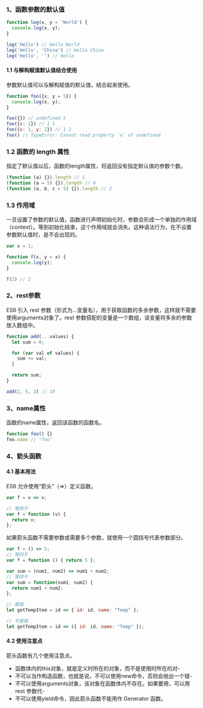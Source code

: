 <!--
 * @Descripttion: 
 * @version: 1.0.0
 * @Author: jimmiezhou
 * @Date: 2019-11-21 18:32:28
 * @LastEditors: jimmiezhou
 * @LastEditTime: 2019-11-21 18:46:50
 -->
### 1、函数参数的默认值

```javascript
function log(x, y = 'World') {
  console.log(x, y);
}

log('Hello') // Hello World
log('Hello', 'China') // Hello China
log('Hello', '') // Hello
```

#### 1.1 与解构赋值默认值结合使用

参数默认值可以与解构赋值的默认值，结合起来使用。

```javascript
function foo({x, y = 5}) {
  console.log(x, y);
}

foo({}) // undefined 5
foo({x: 1}) // 1 5
foo({x: 1, y: 2}) // 1 2
foo() // TypeError: Cannot read property 'x' of undefined
```

### 1.2 函数的 length 属性

指定了默认值以后，函数的length属性，将返回没有指定默认值的参数个数。

```javascript
(function (a) {}).length // 1
(function (a = 5) {}).length // 0
(function (a, b, c = 5) {}).length // 2
```

### 1.3 作用域

一旦设置了参数的默认值，函数进行声明初始化时，参数会形成一个单独的作用域（context）。等到初始化结束，这个作用域就会消失。这种语法行为，在不设置参数默认值时，是不会出现的。

```javascript
var x = 1;

function f(x, y = x) {
  console.log(y);
}

f(2) // 2
```

### 2、rest参数

ES6 引入 rest 参数（形式为...变量名），用于获取函数的多余参数，这样就不需要使用arguments对象了。rest 参数搭配的变量是一个数组，该变量将多余的参数放入数组中。

```javascript
function add(...values) {
  let sum = 0;

  for (var val of values) {
    sum += val;
  }

  return sum;
}

add(2, 5, 3) // 10
```

### 3、name属性

函数的name属性，返回该函数的函数名。

```javascript
function foo() {}
foo.name // "foo"
```

### 4、箭头函数

#### 4.1 基本用法

ES6 允许使用“箭头”（=>）定义函数。

```javascript
var f = v => v;

// 等同于
var f = function (v) {
  return v;
};
```

如果箭头函数不需要参数或需要多个参数，就使用一个圆括号代表参数部分。

```javascript
var f = () => 5;
// 等同于
var f = function () { return 5 };

var sum = (num1, num2) => num1 + num2;
// 等同于
var sum = function(num1, num2) {
  return num1 + num2;
};
```

```javascript
// 报错
let getTempItem = id => { id: id, name: "Temp" };

// 不报错
let getTempItem = id => ({ id: id, name: "Temp" });
```

#### 4.2 使用注意点

箭头函数有几个使用注意点。

- 函数体内的this对象，就是定义时所在的对象，而不是使用时所在的对- 
- 不可以当作构造函数，也就是说，不可以使用new命令，否则会抛出一个错- 
- 不可以使用arguments对象，该对象在函数体内不存在。如果要用，可以用 rest 参数代- 
- 不可以使用yield命令，因此箭头函数不能用作 Generator 函数。